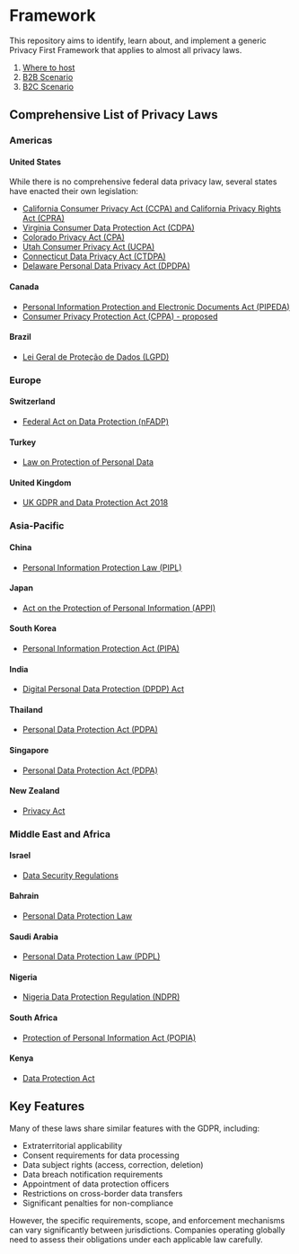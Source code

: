 # Framework

This repository aims to identify, learn about, and implement a generic Privacy First Framework that applies to almost all privacy laws.

1. [Where to host](https://github.com/PrivacyFirstImplementation/Framework/blob/main/WhereToHost.md)
2. [B2B Scenario](https://github.com/PrivacyFirstImplementation/Framework/blob/main/WhereToHost.md)
3. [B2C Scenario](https://github.com/PrivacyFirstImplementation/Framework/blob/main/WhereToHost.md)

## Comprehensive List of Privacy Laws

### Americas

#### United States

While there is no comprehensive federal data privacy law, several states have enacted their own legislation:

- [California Consumer Privacy Act (CCPA) and California Privacy Rights Act (CPRA)](https://oag.ca.gov/privacy/ccpa)
- [Virginia Consumer Data Protection Act (CDPA)](https://law.lis.virginia.gov/vacode/title59.1/chapter52/)
- [Colorado Privacy Act (CPA)](https://coag.gov/resources/colorado-privacy-act/)
- [Utah Consumer Privacy Act (UCPA)](https://le.utah.gov/~2022/bills/static/SB0227.html)
- [Connecticut Data Privacy Act (CTDPA)](https://portal.ct.gov/AG/Privacy/Privacy)
- [Delaware Personal Data Privacy Act (DPDPA)](https://legis.delaware.gov/BillDetail?LegislationId=129685)

#### Canada

- [Personal Information Protection and Electronic Documents Act (PIPEDA)](https://www.priv.gc.ca/en/privacy-topics/privacy-laws-in-canada/the-personal-information-protection-and-electronic-documents-act-pipeda/)
- [Consumer Privacy Protection Act (CPPA) - proposed](https://www.priv.gc.ca/en/about-the-opc/what-we-do/legislation/legislative-backgrounders/bg_pipeda_rf/index/)

#### Brazil

- [Lei Geral de Proteção de Dados (LGPD)](https://www.gov.br/anpd/en/lgpd-english)

### Europe

#### Switzerland

- [Federal Act on Data Protection (nFADP)](https://www.admin.ch/opc/en/classified-compilation/19920153/index.html)

#### Turkey

- [Law on Protection of Personal Data](https://www.kvkk.gov.tr/Icerik/6649/Personal-Data-Protection-Law)

#### United Kingdom

- [UK GDPR and Data Protection Act 2018](https://www.gov.uk/data-protection)

### Asia-Pacific

#### China

- [Personal Information Protection Law (PIPL)](http://www.npc.gov.cn/englishnpc/c23934/202108/9d6b5d5fbf0945f7a4c791c71d10b5c6.shtml)

#### Japan

- [Act on the Protection of Personal Information (APPI)](https://www.ppc.go.jp/en/legal/)

#### South Korea

- [Personal Information Protection Act (PIPA)](https://www.pipc.go.kr/eng/engMain/engMain.do)

#### India

- [Digital Personal Data Protection (DPDP) Act](https://www.meity.gov.in/DPDP)

#### Thailand

- [Personal Data Protection Act (PDPA)](https://www.pdpc.go.th/)

#### Singapore

- [Personal Data Protection Act (PDPA)](https://www.pdpc.gov.sg/Overview-of-PDPA/The-Legislation)

#### New Zealand

- [Privacy Act](https://www.legislation.govt.nz/act/public/2020/0031/latest/LMS23223.html)

### Middle East and Africa

#### Israel

- [Data Security Regulations](https://www.gov.il/en/departments/legalInfo/data_security_regulations)

#### Bahrain

- [Personal Data Protection Law](https://www.legalaffairs.gov.bh/AdvancedSearchDetails.aspx?id=153)

#### Saudi Arabia

- [Personal Data Protection Law (PDPL)](https://www.my.gov.sa/wps/portal/snp/pages/news/newsDetails/CONT-news-101020211)

#### Nigeria

- [Nigeria Data Protection Regulation (NDPR)](https://www.ndpr.ng/)

#### South Africa

- [Protection of Personal Information Act (POPIA)](https://www.gov.za/documents/protection-personal-information-act)

#### Kenya

- [Data Protection Act](https://www.odpc.go.ke/data-protection-act/)

## Key Features

Many of these laws share similar features with the GDPR, including:

- Extraterritorial applicability
- Consent requirements for data processing
- Data subject rights (access, correction, deletion)
- Data breach notification requirements
- Appointment of data protection officers
- Restrictions on cross-border data transfers
- Significant penalties for non-compliance

However, the specific requirements, scope, and enforcement mechanisms can vary significantly between jurisdictions. Companies operating globally need to assess their obligations under each applicable law carefully.
